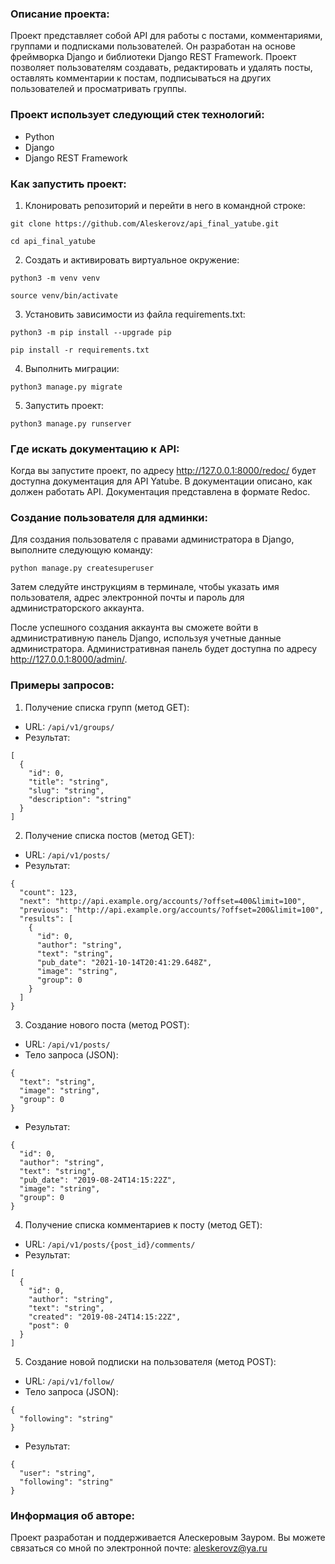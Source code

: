 ### Описание проекта:

Проект представляет собой API для работы с постами, комментариями, группами и подписками пользователей. Он разработан на основе фреймворка Django и библиотеки Django REST Framework. Проект позволяет пользователям создавать, редактировать и удалять посты, оставлять комментарии к постам, подписываться на других пользователей и просматривать группы.

### Проект использует следующий стек технологий:

* Python
* Django
* Django REST Framework

### Как запустить проект:

1. Клонировать репозиторий и перейти в него в командной строке:

```
git clone https://github.com/Aleskerovz/api_final_yatube.git
```

```
cd api_final_yatube
```

2. Cоздать и активировать виртуальное окружение:

```
python3 -m venv venv
```

```
source venv/bin/activate
```

3. Установить зависимости из файла requirements.txt:

```
python3 -m pip install --upgrade pip
```

```
pip install -r requirements.txt
```

4. Выполнить миграции:

```
python3 manage.py migrate
```

5. Запустить проект:

```
python3 manage.py runserver
```

### Где искать документацию к API:

Когда вы запустите проект, по адресу  http://127.0.0.1:8000/redoc/ будет доступна документация для API Yatube. В документации описано, как должен работать API. Документация представлена в формате Redoc.

### Создание пользователя для админки:
Для создания пользователя с правами администратора в Django, выполните следующую команду:
```
python manage.py createsuperuser
```

Затем следуйте инструкциям в терминале, чтобы указать имя пользователя, адрес электронной почты и пароль для администраторского аккаунта.

После успешного создания аккаунта вы сможете войти в административную панель Django, используя учетные данные администратора.
Административная панель будет доступна по адресу http://127.0.0.1:8000/admin/.

### Примеры запросов:

1. Получение списка групп (метод GET):
* URL: ```/api/v1/groups/```
* Результат:
```
[
  {
    "id": 0,
    "title": "string",
    "slug": "string",
    "description": "string"
  }
]
```
2. Получение списка постов (метод GET):
* URL: ```/api/v1/posts/```
* Результат:
```
{
  "count": 123,
  "next": "http://api.example.org/accounts/?offset=400&limit=100",
  "previous": "http://api.example.org/accounts/?offset=200&limit=100",
  "results": [
    {
      "id": 0,
      "author": "string",
      "text": "string",
      "pub_date": "2021-10-14T20:41:29.648Z",
      "image": "string",
      "group": 0
    }
  ]
}
```
3. Создание нового поста (метод POST):
* URL: ```/api/v1/posts/```
* Тело запроса (JSON):
```
{
  "text": "string",
  "image": "string",
  "group": 0
}
```
* Результат:
```
{
  "id": 0,
  "author": "string",
  "text": "string",
  "pub_date": "2019-08-24T14:15:22Z",
  "image": "string",
  "group": 0
}
```
4. Получение списка комментариев к посту (метод GET):
* URL: ```/api/v1/posts/{post_id}/comments/```
* Результат:
```
[
  {
    "id": 0,
    "author": "string",
    "text": "string",
    "created": "2019-08-24T14:15:22Z",
    "post": 0
  }
]
```
5. Создание новой подписки на пользователя (метод POST):
* URL: ```/api/v1/follow/```
* Тело запроса (JSON):
```
{
  "following": "string"
}
```
* Результат:
```
{
  "user": "string",
  "following": "string"
}
```

### Информация об авторе:

Проект разработан и поддерживается Алескеровым Зауром. Вы можете связаться со мной по электронной почте: aleskerovz@ya.ru
